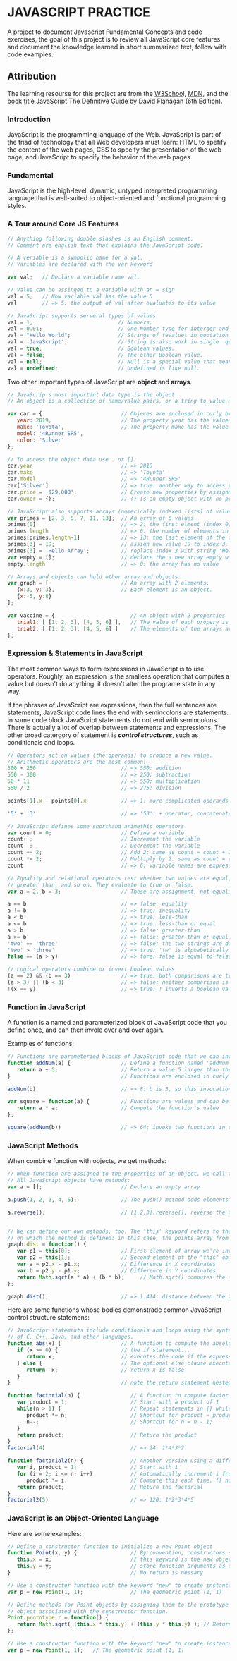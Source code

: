 # JAVASCRIPT PRACTICE

A project to document Javascript Fundamental Concepts and code exercises, the goal of this project is to review all JavaScript core features and document the knowledge learned in short summarized text, follow with code examples.

## Attribution

The learning resourse for this project are from the [W3Schoo](https://www.w3schools.com/js/default.asp)l, [MDN](https://developer.mozilla.org/en-US/docs/Web/JavaScript), and the book title JavaScript The Definitive Guide by David Flanagan (6th Edition).

### Introduction

JavaScript is the programming language of the Web. JavaScript is part of the triad of technology that all Web developers must learn: HTML to spefify the content of the web pages, CSS to specify the presentation of the web page, and JavaScript to specify the behavior of the web pages.

### Fundamental

JavaScript is the high-level, dynamic, untyped interpreted programming language that is well-suited to object-oriented and functional programming styles.

### A Tour around Core JS Features

```js
// Anything following double slashes is an English comment.
// Comment are english text that explains the JavaScript code.

// A veriable is a symbolic name for a val.
// Variables are declared with the var keyword

var val;   // Declare a variable name val.

// Value can be assinged to a variable with an = sign
val = 5;   // Now variable val has the value 5
val        // => 5: the output of val after evaluates to its value

// JavaScript supports serveral types of values
val = 1;                           // Numbers.
val = 0.01;                        // One Number type for interger and real number.
val = "Hello World";               // Strings of tevaluet in quotation marks.
val = 'JavaScript';                // String is also work in single  quatation.
val = true;                        // Boolean values.
val = false;                       // The other Boolean value.
val = null;                        // Null is a special value that means "no value".
val = undefined;                   // Undefined is like null.

```

Two other important types of JavaScript are **object** and **arrays**.

```js
// JavaScrip's most important data type is the object.
// An object is a collection of name/value pairs, or a tring to value map.

var car = {                         // Objeces are enclosed in curly braces.
   year: 2019,                      // The property year has the value 2019
   make: 'Toyota',                  // The property make has the value 'Toyota'
   model: '4Runner SR5',
   color: 'Silver'
};

// To access the object data use . or []:
car.year                            // => 2019
car.make                            // => 'Toyota'
car.model                           // => '4Runner SR5'
car['Silver']                       // => true: another way to access property values.
car.price = '$29,000';              // Create new properties by assignment.
car.owner = {};                     // {} is an empty object with no properties.

// JavaScript also supports arrays (numerically indexed lists) of values:
var primes = [2, 3, 5, 7, 11, 13];  // An array of 6 values.
primes[0]                           // => 2: the first elment (index 0) of the array.
primes.length                       // => 6: the number of elements in the array.
primes[primes.length-1]             // => 13: the last element of the array.
primes[3] = 19;                     // assign new value 19 to index 3.
primes[3] = 'Hello Array';          // replace index 3 with string 'Hello Array'.
var empty = [];                     // declare the a new array empty with no elements.
empty.length                        // => 0: the array has no value

// Arrays and objects can hold other array and objects:
var graph = [                       // An array with 2 elements.
   {x:3, y:-3},                     // Each element is an object.
   {x:-5, y:8}
];

var vaccine = {                        // An object with 2 properties
   trial1: [ [1, 2, 3], [4, 5, 6] ],   // The value of each propery is an array.
   trial2: [ [1, 2, 3], [4, 5, 6] ]    // The elements of the arrays are arrays.
};
```

### Expression & Statements in JavaScript

The most common ways to form expressions in JavaScript is to use operators. Roughly, an expression is the smalless operation that computes a value but doesn't do anything: it doesn't alter the programe state in any way.

If the phrases of JavaScript are expressions, then the full sentences are statements, JavaScript code lines the end with semincolons are statements. In some code block JavaScript statements do not end with semincolons. There is actually a lot of overlap between statements and expressions. The other broad catergory of statement is ***control structures***, such as conditionals and loops.

```js
// Operators act on values (the operands) to produce a new value.
// Arithmetic operators are the most common:
300 + 250                           // => 550: addition
550 - 300                           // => 250: subtraction
50 * 11                             // => 550: multiplication
550 / 2                             // => 275: division

points[1].x - points[0].x           // => 1: more complicated operands also work

'5' + '3'                           // => '53': + operator, concatenates strongs

// JavaScript defines some shorthand arimethic operators
var count = 0;                      // Define a variable
count++;                            // Increment the variable
count--;                            // Decrement the variable
count += 2;                         // Add 2: same as count = count + 2;
count *= 2;                         // Multiply by 2: same as count = count * 2;
count                               // => 6: variable names are expressions, too.

// Equality and relational operators test whether two values are equal, unequal, less than,
// greater than, and so on. They evaluete to true or false.
var a = 2, b = 3;                   // These are assignment, not equality tests

a == b                              // => false: equality
a != b                              // => true: inequality
a < b                               // => true: less-than
a <= b                              // => true: less-than or equal
a > b                               // => false: greater-than
a >= b                              // => false: greater-than or equal
'two' == 'three'                    // => false: the two strings are different
'two' > 'three'                     // => true: 'tw' is alphabetically greater than 'th'
false == (a > y)                    // => ture: false is equal to false, a > y = false

// Logical operators combine or invert boolean values
(a == 2) && (b == 3)                // => true: both comparisons are true. && is AND
(a > 3) || (b < 3)                  // => false: neither comparison is true. || is OR
!(x == y)                           // => true: ! inverts a boolean value
```

### Function in JavaScript

A function is a named and parameterized block of JavaScript code that you define once, and can then invole over and over again.

Examples of functions:

```js
// Functions are parameteried blocks of JavaScript code that we can invoke.
function addNum(a) {                // Define a function named 'addNum' with parameter 'a'
   return a + 5;                    // Return a value 5 larger than the value passed in
}                                   // Functions are enclosed in curly braces

addNum(b)                           // => 8: b is 3, so this invocation return 3+5

var square = function(a) {          // Functions are values and can be assigned to vars
   return a * a;                    // Compute the function's value
};

square(addNum(b))                   // => 64: invoke two functions in one expression
```

### JavaScript Methods

When combine function with objects, we get methods:

```js
// When function are assigned to the properties of an object, we call them "methods".
// All JavaScript objects have methods:
var a = [];                         // Declare an empty array

a.push(1, 2, 3, 4, 5);              // The push() method adds elements to an array

a.reverse();                        // [1,2,3].reverse(); reverse the order of elements
```

```js

// We can define our own methods, too. The 'this' keyword refers to the object
// on which the method is defined: in this case, the points array from above.
graph.dist = function() {
   var p1 = this[0];                // First element of array we're invoked on
   var p2 = this[1];                // Second element of the "this" object
   var a = p2.x - p1.x;             // Difference in X coordinates
   var b = p2.y - p1.y;             // Difference in Y coordinates
   return Math.sqrt(a * a) + (b * b);     // Math.sqrt() computes the square root (Pythagorean theorem)
};

graph.dist();                       // => 1.414: distance between the 2 points

```

Here are some functions whose bodies demonstrade common JavaScript control structure statemens:

```js
// JavaScript statements include conditionals and loops using the syntax
// of C, C++, Java, and other languages.
function abs(x) {                   // A function to compute the absolute value
   if (x >= 0) {                    // the if statement...
      return x;                     // executes the code if the expression is true
   } else {                         // The optional else clause executes its code if the x is false
      return -x;                    // return x is false
   }
}                                   // note the return statement nested inside if/else.
```

```js
function factorial(n) {                // A function to compute factorials
   var product = 1;                    // Start with a product of 1
   while(n > 1) {                      // Repeat statements in {} while expr in () is true
      product *= n;                    // Shortcut for product = product * n;
      n--;                             // Shortcut for n = n - 1;
   }
   return product;                     // Return the product
}
factorial(4)                           // => 24: 1*4*3*2
```

```js
function factorial2(n) {               // Another version using a different loop
   var i, product = 1;                 // Start with 1
   for (i = 2; i <= n; i++)            // Automatically increment i from 2 up to n
      product *= i;                    // Compute this each time. {} not needed for 1-line loops
   return product;                     // Return the factorial
}
factorial2(5)                          // => 120: 1*2*3*4*5
```

### JavaScript is an Object-Oriented Language

Here are some examples:

```js
// Define a constructor function to initialize a new Point object
function Point(x, y) {                 // By convention, constructors start with capitals
   this.x = x;                         // this keyword is the new object being initialized
   this.y = y;                         // store function arguments as object properties
}                                      // No return is nessary

// Use a constructor function with the keyword "new" to create instances
var p = new Point(1, 1);               // The geometric point (1, 1)

// Define methods for Point objects by assigning them to the prototype
// object associated with the constructor function.
Point.prototype.r = function() {
   return Math.sqrt( (this.x * this.y) + (this.y * this.y) ); // Return the square root of x + y
};

// Use a constructor function with the keyword "new" to create instances
var p = new Point(1, 1);   // The geometric point (1, 1)

```


